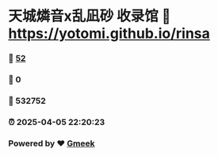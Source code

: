 # 天城燐音x乱凪砂 收录馆 :link: https://yotomi.github.io/rinsa 
### :page_facing_up: [52](https://yotomi.github.io/rinsa/tag.html) 
### :speech_balloon: 0 
### :hibiscus: 532752 
### :alarm_clock: 2025-04-05 22:20:23 
### Powered by :heart: [Gmeek](https://github.com/Meekdai/Gmeek)
